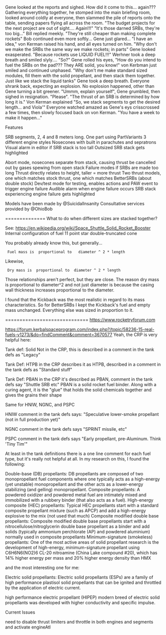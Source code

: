
Gene looked at the reports and sighed. How did it come to this... again???
Gathering everything together, he stomped into the main briefing room, looked around coldly at everyone, then slammed the pile of reports onto the table, sending papers flying all across the room.
"The budget projects for the next project are out of sight.... Again!!!"
"It's those darned SRBs, they're too big..." Bill replied meekly.
"They're still cheaper than making complete rockets" Bob continued even more softly...
Gene just glared...
"I have an idea," von Kerman raised his hand, and all eyes turned on him. "Why don't we make the SRBs the same way we make rockets; in parts"
Gene looked exasperated. "Because rockets use LIQUID FUEL!!!"
Werhner took a deep breath and smiled slyly....
"So?"
Gene rolled his eyes, "How do you intend to fuel the SRBs on the pad???  They ARE solid, you know!"
von Kerbman just smiled and continued unphased.
"Why don't me make standard sized modules, fill them with the solid propellant, and then stack them together. Just like we stack the liquid tanks"
Gene took a deep breath.  Everyone shrank back, expecting an explosion.  No explosion happened, other than Gene turning a bit greener.
"Ummm, explain yourself", Gene grumbled, then sighed in resignation. "Please".
"The thrust of an SRB is determined by how long it is." Von Kerman explained  "So, we stack segments to get the desired length... and Viola'"
Everyone watched amazed as Gene's eys crisscrossed a few times, then slowly focused back on von Kerman.
"You have a week to make it happen..." 


Features

SRB segments, 2, 4 and 8 meters long.  One part using PartVariants
3 different engine styles
Nosecones with built in parachutes and sepratrons
Visual alarm in editor if SRB stack is too tall
Outsized SRB stack gets highlighted

Abort mode, nosecones separate from stack, causing thrust be cancelled out by gases spewing from open stack
Failure modes if SRBs are made too long
Thrust directly relates to height, taller = more thrust
Two thrust models, one which matches stock thrust, one which matches BetterSRBs (about double stock)
Dev/test mode for testing, enables actions and PAW event to trigger engine failure
Audible alarm when engine failure occurs
SRB stack experiencing engine failure gets highlighted

Models have been made by @SuicidalInsanity
Consultative services provided by @OhioBob

==============
What to do when different sizes are stacked together?



See: https://en.wikipedia.org/wiki/Space_Shuttle_Solid_Rocket_Booster
	Internal configuration of fuel
		11 point star
		double-truncated cone

You probably already know this, but generally...

     Fuel mass is  proportional to   diameter ^ 2 * length

Likewise,

     Dry mass is  proportional to  diameter ^ 2 * length

Those relationships aren't perfect, but they are close.  The reason dry mass is proportional to diameter^2 and not just diameter is because the casing wall thickness increases proportional to the diameter.

I found that the Kickback was the most realistic in regard to its mass characteristics.  So for BetterSRBs I kept the Kickback's fuel and empty mass unchanged.  Everything else was sized in proportion to it.

=============================
https://www.rocketryforum.com


https://forum.kerbalspaceprogram.com/index.php?/topic/58236-15-real-fuels-v1273/&do=findComment&comment=3670577
Yeah, the CRP is very helpful here:

Tank def: Solid         Not in the CRP, this is described in a comment in the tank defs as "Legacy"

Tank Def:  HTPB       in the CRP describes it as HTPB, described in a comment in the tank defs as "Standard stuff"

Tank Def: PBAN        in the CRP it's described as PBAN, comment in the tank defs say "Shuttle SRB etc"
PBAN is a solid rocket fuel binder. Along with a curing agent, it is the "glue" that holds the solid chemicals together and gives the grains their shape
 

Same for HNIW, NGNC, and PSPC

HNIW comment in the tank defs says: "Speculative lower-smoke propellant (not in full production yet)"

NGNC comment in the tank defs says "SPRINT missile, etc"

PSPC comment in the tank defs says "Early propellant, pre-Aluminum. Think 'Tiny Tim'"


At least in the tank definitions there is a one line comment for each fuel type, but it's really not helpful at all. In my research on this, I found the following:

Double-base (DB) propellants: DB propellants are composed of two monopropellant fuel components where one typically acts as a high-energy (yet unstable) monopropellant and the other acts as a lower-energy stabilizing (and gelling) monopropellant.
Composite propellants: A powdered oxidizer and powdered metal fuel are intimately mixed and immobilized with a rubbery binder (that also acts as a fuel).
High-energy composite (HEC) propellants: Typical HEC propellants start with a standard composite propellant mixture (such as APCP) and add a high-energy explosive to the mix (not used that much)
Composite modified double base propellants: Composite modified double base propellants start with a nitrocellulose/nitroglycerin double base propellant as a binder and add solids (typically ammonium perchlorate (AP) and powdered aluminium) normally used in composite propellants
Minimum-signature (smokeless) propellants: One of the most active areas of solid propellant research is the development of high-energy, minimum-signature propellant using C6H6N6(NO2)6 CL-20 nitroamine (China Lake compound #20), which has 14% higher energy per mass and 20% higher energy density than HMX

and the most interesting one for me:

Electric solid propellants: Electric solid propellants (ESPs) are a family of high performance plastisol solid propellants that can be ignited and throttled by the application of electric current.

high performance electric propellant (HIPEP)  modern breed of electric solid propellants was developed with higher conductivity and specific impulse.



Current Issues



need to disable thrust limiters and throttle in both engines and segments and activate engineAtl

